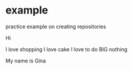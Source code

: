 # example
practice example on creating repositories 

Hi

I love shopping
I love cake
I love to do BIG nothing

My name is Gina
